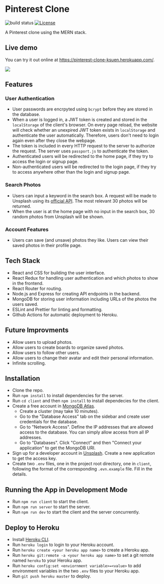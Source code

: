 # Pinterest Clone

![build status](https://github.com/kingyiusuen/pinterest-clone/actions/workflows/deploy.yml/badge.svg)
[![License](https://img.shields.io/github/license/kingyiusuen/pinterest-clone)](https://github.com/kingyiusuen/pinterest-clone/blob/master/LICENSE)

A Pinterest clone using the MERN stack.

## Live demo

You can try it out online at https://pinterest-clone-ksuen.herokuapp.com/.

![](https://i.imgur.com/9rBhKVa.png)

## Features

### User Authentication

- User passwords are encrpyted using `bcrypt` before they are stored in the database.
- When a user is logged in, a JWT token is created and stored in the `localStorage` of the client's browser. On every page reload, the website will check whether an unexpired JWT token exists in `localStorage` and authenticate the user automatically. Therefore, users don't need to login again even after they close the webpage.
- The token is included in every HTTP request to the server to authorize the request. The server uses `passport.js` to authenticate the token.
- Authenticated users will be redirected to the home page, if they try to access the login or signup page.
- Non-authenticated users will be redirected to the login page, if they try to access anywhere other than the login and signup page.

### Search Photos

- Users can input a keyword in the search box. A request will be made to Unsplash using its [official API](https://unsplash.com/developers). The most relevant 30 photos will be returned.
- When the user is at the home page with no input in the search box, 30 random photos from Unsplash will be shown.

### Account Features

- Users can save (and unsave) photos they like. Users can view their saved photos in their profile page.

## Tech Stack

- React and CSS for building the user interface.
- React Redux for handling user authentication and which photos to show in the frontend.
- React Router for routing.
- Node.js and Express for creating API endpoints in the backend.
- MongoDB for storing user information including URLs of the photos the users saved.
- ESLint and Prettier for linting and formatting.
- Github Actions for automatic deployment to Heroku.

## Future Improvments

- Allow users to upload photos.
- Allow users to create boards to organize saved photos.
- Allow users to follow other users.
- Allow users to change their avatar and edit their personal information.
- Infinite scrolling.

## Installation

- Clone the repo.
- Run `npm install` to install dependencies for the server.
- Run `cd client` and then `npm install` to install dependecies for the client.
- Create a free account in [MongoDB Atlas](https://www.mongodb.com/atlas/database).
  - Create a cluster (may take 10 minutes).
  - Go to the "Database Access" tab on the sidebar and create user credentials for the database.
  - Go to "Network Access". Define the IP addresses that are allowed access to the database. You can simply allow access from all IP addresses.
  - Go to "Databases". Click "Connect" and then "Connect your application" to get the MongoDB URI.
- Sign up for a developer account in [Unsplash](https://unsplash.com/developers). Create a new application to get the access key.
- Create two `.env` files, one in the project root directory, one in `client`, following the format of the corresponding `.evn.example` file. Fill in the details.

## Running the App in Development Mode

- Run `npm run client` to start the client.
- Run `npm run server` to start the server.
- Run `npm run dev` to start the client and the server concurrently.

## Deploy to Heroku

- Install [Heroku CLI](https://devcenter.heroku.com/articles/heroku-cli).
- Run `heroku login` to login to your Heroku account.
- Run `heroku create <your heroku app name>` to create a Heroku app.
- Run `heroku git:remote -a <your heroku app name>` to set a git remote named `heroku` to your Heroku app.
- Run `heroku config:set <enviornment variable>=<value>` to add environment variables in the two `.env` files to your Heroku app.
- Run `git push heroku master` to deploy.
